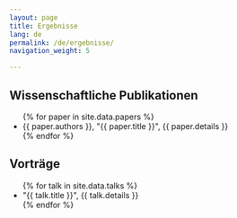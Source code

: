 ```yaml
---
layout: page
title: Ergebnisse
lang: de
permalink: /de/ergebnisse/
navigation_weight: 5

---
```


<div class="row">
  <div class="col s12 m12 l12">
    <div class = "card-panel">
      <h2>Wissenschaftliche Publikationen</h2>
      <ul>
        {% for paper in site.data.papers %}
          <li>
              {{ paper.authors }},
              "{{ paper.title }}",
              {{ paper.details }}
          </li>
        {% endfor %}
      </ul>
    </div>
  </div>
</div>
<div class="row">
  <div class="col s12 m12 l12">
    <div class = "card-panel">
      <h2>Vorträge</h2>
      <ul>
        {% for talk in site.data.talks %}
          <li>
              "{{ talk.title }}",
              {{ talk.details }}
          </li>
        {% endfor %}
      </ul>
       </div>
  </div>
</div>

